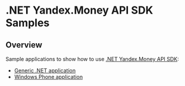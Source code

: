 # .NET Yandex.Money API SDK Samples

## Overview

Sample applications to show how to use [.NET Yandex.Money API SDK](https://github.com/yandex-money/yandex-money-sdk-net):
* [Generic .NET application](Net45)
* [Windows Phone application](WP8)
